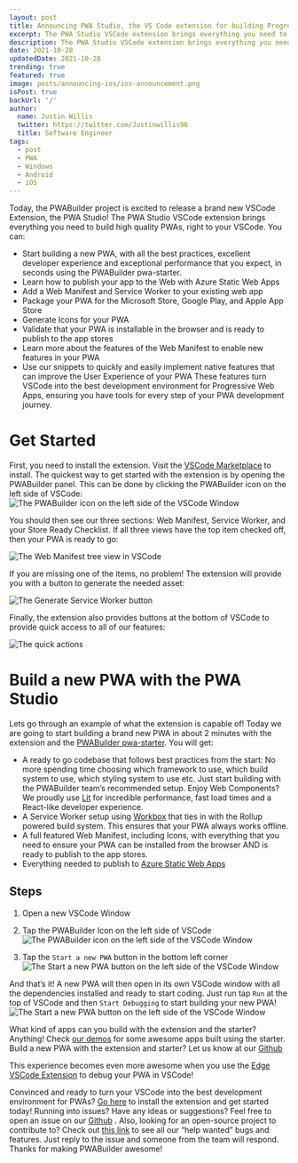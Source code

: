 ```yaml
---
layout: post
title: Announcing PWA Studio, the VS Code extension for building Progressive Web Apps!
excerpt: The PWA Studio VSCode extension brings everything you need to build high quality PWAs, right to your VSCode!
description: The PWA Studio VSCode extension brings everything you need to build high quality PWAs, right to your VSCode!
date: 2021-10-28
updatedDate: 2021-10-28
trending: true
featured: true
image: posts/announcing-ios/ios-announcement.png
isPost: true
backUrl: '/'
author:
  name: Justin Willis
  twitter: https://twitter.com/Justinwillis96
  title: Software Engineer
tags:
  - post
  - PWA
  - Windows
  - Android
  - iOS
---
```


Today, the PWABuilder project is excited to release a brand new VSCode Extension, the PWA Studio! 
The PWA Studio VSCode extension brings everything you need to build high quality PWAs, right to your VSCode. You can:
-	Start building a new PWA, with all the best practices, excellent developer experience and exceptional performance that you expect, in seconds using the PWABuilder pwa-starter.
-	Learn how to publish your app to the Web with Azure Static Web Apps
-	Add a Web Manifest and Service Worker to your existing web app
-	Package your PWA for the Microsoft Store, Google Play, and Apple App Store
-	Generate Icons for your PWA
-	Validate that your PWA is installable in the browser and is ready to publish to the app stores
-	Learn more about the features of the Web Manifest to enable new features in your PWA
-	Use our snippets to quickly and easily implement native features that can improve the User Experience of your PWA
These features turn VSCode into the best development environment for Progressive Web Apps, ensuring you have tools for every step of your PWA development journey.

# Get Started
First, you need to install the extension. Visit the [VSCode Marketplace]( https://marketplace.visualstudio.com/items?itemName=PWABuilder.pwa-studio) to install.
The quickest way to get started with the extension is by opening the PWABuilder panel. This can be done by clicking the PWABuilder icon on the left side of VSCode:
![The PWABuilder icon on the left side of the VSCode Window](https://raw.githubusercontent.com/pwa-builder/pwabuilder-vscode/main/resources/icon-view.png)

You should then see our three sections: Web Manifest, Service Worker, and your Store Ready Checklist. If all three views have the top item checked off, then your PWA is ready to go:

![The Web Manifest tree view in VSCode](https://raw.githubusercontent.com/pwa-builder/pwabuilder-vscode/main/resources/validate.png)

If you are missing one of the items, no problem! The extension will provide you with a button to generate the needed asset:

![The Generate Service Worker button](https://raw.githubusercontent.com/pwa-builder/pwabuilder-vscode/main/resources/sw-button.png)

Finally, the extension also provides buttons at the bottom of VSCode to provide quick access to all of our features:

![The quick actions](https://raw.githubusercontent.com/pwa-builder/pwabuilder-vscode/main/resources/quick-actions.png)

# Build a new PWA with the PWA Studio
Lets go through an example of what the extension is capable of! Today we are going to start building a brand new PWA in about 2 minutes with the extension and the [PWABuilder pwa-starter](https://aka.ms/pwa-starter). You will get:
-	A ready to go codebase that follows best practices from the start: No more spending time choosing which framework to use, which build system to use, which styling system to use etc. Just start building with the PWABuilder team’s recommended setup. Enjoy Web Components? We proudly use [Lit](https://lit.dev) for incredible performance, fast load times and a React-like developer experience.
-	A Service Worker setup using [Workbox](https://developers.google.com/web/tools/workbox/) that ties in with the Rollup powered build system. This ensures that your PWA always works offline.
-	A full featured Web Manifest, including Icons, with everything that you need to ensure your PWA can be installed from the browser AND is ready to publish to the app stores.
-	Everything needed to publish to [Azure Static Web Apps](https://azure.microsoft.com/services/app-service/static/)

## Steps   
1) Open a new VSCode Window
2) Tap the PWABuilder Icon on the left side of VSCode
![The PWABuilder icon on the left side of the VSCode Window](https://raw.githubusercontent.com/pwa-builder/pwabuilder-vscode/main/resources/icon-view.png)

3) Tap the `Start a new PWA` button in the bottom left corner
![The Start a new PWA button on the left side of the VSCode Window](https://raw.githubusercontent.com/pwa-builder/pwabuilder-vscode/main/resources/main-view.png)

And that’s it! A new PWA will then open in its own VSCode window with all the dependencies installed and ready to start coding. Just run tap `Run` at the top of VSCode and then `Start Debugging` to start building your new PWA!
![The Start a new PWA button on the left side of the VSCode Window](https://raw.githubusercontent.com/pwa-builder/pwabuilder-vscode/main/resources/pwa-starter.png)

What kind of apps can you build with the extension and the starter? Anything! Check [our demos](https://github.com/pwa-builder/pwa-starter#sample-pwas-built-with-the-starter) for some awesome apps built using the starter. Build a new PWA with the extension and starter? Let us know at our [Github](https://github.com/pwa-builder/PWABuilder)

This experience becomes even more awesome when you use the [Edge VSCode Extension](https://docs.microsoft.com/microsoft-edge/visual-studio-code/microsoft-edge-devtools-extension) to debug your PWA in VSCode!

Convinced and ready to turn your VSCode into the best development environment for PWAs? [Go here]( https://marketplace.visualstudio.com/items?itemName=PWABuilder.pwa-studio) to install the extension and get started today! Running into issues? Have any ideas or suggestions? Feel free to open an issue on our [Github](https://github.com/pwa-builder/PWABuilder)  . Also, looking for an open-source project to contribute to? Check out [this link](https://github.com/pwa-builder/PWABuilder/issues?q=is%3Aopen+is%3Aissue+label%3A%22help+wanted+%3Araising_hand%3A%22) to see all our “help wanted” bugs and features. Just reply to the issue and someone from the team will respond. Thanks for making PWABuilder awesome! 
